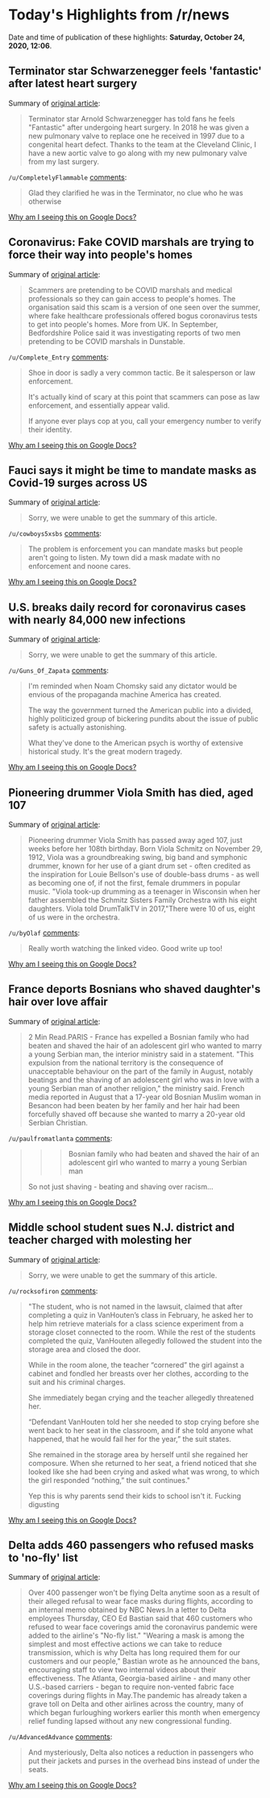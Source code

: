 # Today's Highlights from /r/news

Date and time of publication of these highlights: **Saturday, October 24, 2020, 12:06**.

## Terminator star Schwarzenegger feels 'fantastic' after latest heart surgery

Summary of [original article](https://news.sky.com/story/terminator-star-schwarzenegger-feels-fantastic-after-latest-heart-surgery-12112799):

> Terminator star Arnold Schwarzenegger has told fans he feels "Fantastic" after undergoing heart surgery. In 2018 he was given a new pulmonary valve to replace one he received in 1997 due to a congenital heart defect. Thanks to the team at the Cleveland Clinic, I have a new aortic valve to go along with my new pulmonary valve from my last surgery.

`/u/CompletelyFlammable` [comments](https://www.reddit.com/r/news/comments/jh90zc/terminator_star_schwarzenegger_feels_fantastic/):

> Glad they clarified he was in the Terminator, no clue who he was otherwise

[Why am I seeing this on Google Docs?](https://docs.google.com/document/d/1Dc6We63vOXIZsc0op-Bt4abqkYjXzOigalQqFxmvvbM/edit?usp=sharing)

## Coronavirus: Fake COVID marshals are trying to force their way into people's homes

Summary of [original article](https://news.sky.com/story/coronavirus-fake-covid-marshals-are-trying-to-force-their-way-into-peoples-homes-12112881):

> Scammers are pretending to be COVID marshals and medical professionals so they can gain access to people's homes. The organisation said this scam is a version of one seen over the summer, where fake healthcare professionals offered bogus coronavirus tests to get into people's homes. More from UK. In September, Bedfordshire Police said it was investigating reports of two men pretending to be COVID marshals in Dunstable.

`/u/Complete_Entry` [comments](https://www.reddit.com/r/news/comments/jh7set/coronavirus_fake_covid_marshals_are_trying_to/):

> Shoe in door is sadly a very common tactic. Be it salesperson or law enforcement.
> 
> It's actually kind of scary at this point that scammers can pose as law enforcement, and essentially appear valid.
> 
> If anyone ever plays cop at you, call your emergency number to verify their identity.

[Why am I seeing this on Google Docs?](https://docs.google.com/document/d/1Dc6We63vOXIZsc0op-Bt4abqkYjXzOigalQqFxmvvbM/edit?usp=sharing)

## Fauci says it might be time to mandate masks as Covid-19 surges across US

Summary of [original article](https://edition.cnn.com/2020/10/23/health/fauci-covid-mask-mandate-bn/index.html):

> Sorry, we were unable to get the summary of this article.

`/u/cowboys5xsbs` [comments](https://www.reddit.com/r/news/comments/jgzyyv/fauci_says_it_might_be_time_to_mandate_masks_as/):

> The problem is enforcement you can mandate masks but people aren't going to listen.  My town did a mask madate with no enforcement and noone cares.

[Why am I seeing this on Google Docs?](https://docs.google.com/document/d/1Dc6We63vOXIZsc0op-Bt4abqkYjXzOigalQqFxmvvbM/edit?usp=sharing)

## U.S. breaks daily record for coronavirus cases with nearly 84,000 new infections

Summary of [original article](https://whbl.com/2020/10/23/u-s-breaks-daily-record-for-coronavirus-cases-with-nearly-84000-new-infections/):

> Sorry, we were unable to get the summary of this article.

`/u/Guns_Of_Zapata` [comments](https://www.reddit.com/r/news/comments/jh1ykq/us_breaks_daily_record_for_coronavirus_cases_with/):

> I'm reminded when Noam Chomsky said any dictator would be envious of the propaganda machine America has created. 
> 
> The way the government turned the American public into a divided, highly politicized group of bickering pundits about the issue of public safety is actually astonishing. 
> 
> What they've done to the American psych is worthy of extensive historical study. It's the great modern tragedy.

[Why am I seeing this on Google Docs?](https://docs.google.com/document/d/1Dc6We63vOXIZsc0op-Bt4abqkYjXzOigalQqFxmvvbM/edit?usp=sharing)

## Pioneering drummer Viola Smith has died, aged 107

Summary of [original article](https://www.musicradar.com/news/pioneering-drummer-viola-smith-has-died-aged-107):

> Pioneering drummer Viola Smith has passed away aged 107, just weeks before her 108th birthday. Born Viola Schmitz on November 29, 1912, Viola was a groundbreaking swing, big band and symphonic drummer, known for her use of a giant drum set - often credited as the inspiration for Louie Bellson's use of double-bass drums - as well as becoming one of, if not the first, female drummers in popular music. "Viola took-up drumming as a teenager in Wisconsin when her father assembled the Schmitz Sisters Family Orchestra with his eight daughters. Viola told DrumTalkTV in 2017,"There were 10 of us, eight of us were in the orchestra.

`/u/byOlaf` [comments](https://www.reddit.com/r/news/comments/jh9wdw/pioneering_drummer_viola_smith_has_died_aged_107/):

> Really worth watching the linked video. Good write up too!

[Why am I seeing this on Google Docs?](https://docs.google.com/document/d/1Dc6We63vOXIZsc0op-Bt4abqkYjXzOigalQqFxmvvbM/edit?usp=sharing)

## France deports Bosnians who shaved daughter's hair over love affair

Summary of [original article](https://www.reuters.com/article/us-france-bosnia-serbia/france-deports-bosnians-who-shaved-daughters-hair-over-love-affair-idUSKBN2790JS):

> 2 Min Read.PARIS - France has expelled a Bosnian family who had beaten and shaved the hair of an adolescent girl who wanted to marry a young Serbian man, the interior ministry said in a statement. "This expulsion from the national territory is the consequence of unacceptable behaviour on the part of the family in August, notably beatings and the shaving of an adolescent girl who was in love with a young Serbian man of another religion," the ministry said. French media reported in August that a 17-year old Bosnian Muslim woman in Besancon had been beaten by her family and her hair had been forcefully shaved off because she wanted to marry a 20-year old Serbian Christian.

`/u/paulfromatlanta` [comments](https://www.reddit.com/r/news/comments/jhby6s/france_deports_bosnians_who_shaved_daughters_hair/):

> >>Bosnian family who had beaten and shaved the hair of an adolescent girl who wanted to marry a young Serbian man
> 
> So not just shaving - beating and shaving over racism...

[Why am I seeing this on Google Docs?](https://docs.google.com/document/d/1Dc6We63vOXIZsc0op-Bt4abqkYjXzOigalQqFxmvvbM/edit?usp=sharing)

## Middle school student sues N.J. district and teacher charged with molesting her

Summary of [original article](https://www.nj.com/gloucester-county/2020/10/middle-school-student-sues-nj-district-and-teacher-charged-with-molesting-her.html):

> Sorry, we were unable to get the summary of this article.

`/u/rocksofiron` [comments](https://www.reddit.com/r/news/comments/jh9nss/middle_school_student_sues_nj_district_and/):

> "The student, who is not named in the lawsuit, claimed that after completing a quiz in VanHouten’s class in February, he asked her to help him retrieve materials for a class science experiment from a storage closet connected to the room. While the rest of the students completed the quiz, VanHouten allegedly followed the student into the storage area and closed the door.
> 
> While in the room alone, the teacher “cornered” the girl against a cabinet and fondled her breasts over her clothes, according to the suit and his criminal charges.
> 
> She immediately began crying and the teacher allegedly threatened her.
> 
> “Defendant VanHouten told her she needed to stop crying before she went back to her seat in the classroom, and if she told anyone what happened, that he would fail her for the year,” the suit states.
> 
> She remained in the storage area by herself until she regained her composure. When she returned to her seat, a friend noticed that she looked like she had been crying and asked what was wrong, to which the girl responded “nothing,” the suit continues."
> 
> 
> 
> Yep this is why parents send their kids to school isn't it. Fucking digusting

[Why am I seeing this on Google Docs?](https://docs.google.com/document/d/1Dc6We63vOXIZsc0op-Bt4abqkYjXzOigalQqFxmvvbM/edit?usp=sharing)

## Delta adds 460 passengers who refused masks to 'no-fly' list

Summary of [original article](https://www.nbcnews.com/news/us-news/delta-adds-460-passengers-who-refused-masks-no-fly-list-n1244573):

> Over 400 passenger won't be flying Delta anytime soon as a result of their alleged refusal to wear face masks during flights, according to an internal memo obtained by NBC News.In a letter to Delta employees Thursday, CEO Ed Bastian said that 460 customers who refused to wear face coverings amid the coronavirus pandemic were added to the airline's "No-fly list." "Wearing a mask is among the simplest and most effective actions we can take to reduce transmission, which is why Delta has long required them for our customers and our people," Bastian wrote as he announced the bans, encouraging staff to view two internal videos about their effectiveness. The Atlanta, Georgia-based airline - and many other U.S.-based carriers - began to require non-vented fabric face coverings during flights in May.The pandemic has already taken a grave toll on Delta and other airlines across the country, many of which began furloughing workers earlier this month when emergency relief funding lapsed without any new congressional funding.

`/u/AdvancedAdvance` [comments](https://www.reddit.com/r/news/comments/jgupvk/delta_adds_460_passengers_who_refused_masks_to/):

> And mysteriously, Delta also notices a reduction in passengers who put their jackets and purses in the overhead bins instead of under the seats.

[Why am I seeing this on Google Docs?](https://docs.google.com/document/d/1Dc6We63vOXIZsc0op-Bt4abqkYjXzOigalQqFxmvvbM/edit?usp=sharing)

